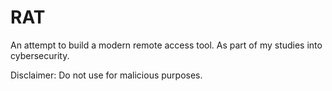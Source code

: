 # RAT

An attempt to build a modern remote access tool. As part of my studies into cybersecurity.

Disclaimer: Do not use for malicious purposes.